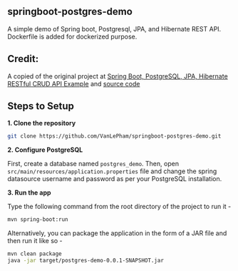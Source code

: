 ## springboot-postgres-demo
A simple demo of Spring boot, Postgresql, JPA, and Hibernate REST API.
Dockerfile is added for dockerized purpose.

## Credit:
A copied of the original project at [Spring Boot, PostgreSQL, JPA, Hibernate RESTful CRUD API Example](https://www.callicoder.com/spring-boot-jpa-hibernate-postgresql-restful-crud-api-example/) and [source code](https://github.com/callicoder/spring-boot-postgresql-jpa-hibernate-rest-api-demo)

## Steps to Setup

**1. Clone the repository**

```bash
git clone https://github.com/VanLePham/springboot-postgres-demo.git
```

**2. Configure PostgreSQL**

First, create a database named `postgres_demo`. Then, open `src/main/resources/application.properties` file and change the spring datasource username and password as per your PostgreSQL installation.

**3. Run the app**

Type the following command from the root directory of the project to run it -

```bash
mvn spring-boot:run
```

Alternatively, you can package the application in the form of a JAR file and then run it like so -

```bash
mvn clean package
java -jar target/postgres-demo-0.0.1-SNAPSHOT.jar
```

